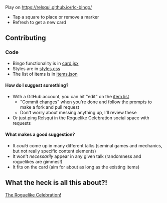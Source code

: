 Play on https://relsqui.github.io/rlc-bingo/
* Tap a square to place or remove a marker
* Refresh to get a new card

## Contributing

### Code

* Bingo functionality is in [card.jsx](src/card.jsx)
* Styles are in [styles.css](src/styles.css)
* The list of items is in [items.json](src/items.json)

#### How do I suggest something?

* With a GitHub account, you can hit "edit" on the [item list](src/items.json)
  * "Commit changes" when you're done and follow the prompts to make a fork and pull request
  * Don't worry about messing anything up, I'll review these
* Or just ping Relsqui in the Roguelike Celebration social space with requests

#### What makes a good suggestion?

* It _could_ come up in many different talks (seminal games and mechanics, but not really specific content elements)
* It won't _necessarily_ appear in any given talk (randomness and roguelikes are gimmes!)
* It fits on the card (aim for about as long as the existing items)

## What the heck is all this about?!

[The Roguelike Celebration!](https://roguelike.club)
